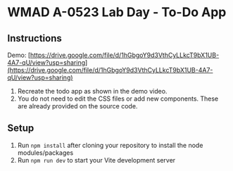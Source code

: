 # WMAD A-0523 Lab Day - To-Do App

## Instructions

Demo: [https://drive.google.com/file/d/1hGbgoY9d3VthCyLLkcT9bX1UB-4A7-qU/view?usp=sharing](https://drive.google.com/file/d/1hGbgoY9d3VthCyLLkcT9bX1UB-4A7-qU/view?usp=sharing)

1. Recreate the todo app as shown in the demo video.
2. You do not need to edit the CSS files or add new components. These are already provided on the source code.

## Setup

1. Run `npm install` after cloning your repository to install the node modules/packages
2. Run `npm run dev` to start your Vite development server
